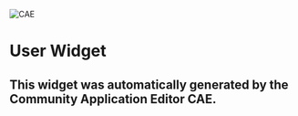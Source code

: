 ![CAE](https://github.com/CAE-Community-Application-Editor/frontendComponent-User-Widget/blob/gh-pages/img/logo.png)  

User Widget
===================


This widget was automatically generated by the Community Application Editor CAE.  
---------------
